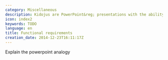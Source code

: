```yaml
---
category: Miscellaneous
description: Kidojus are PowerPoint&reg; presentations with the ability to record answers and calculate a score.
icon: index2
keywords: TODO
language: en
title: Functional requirements
creation_date: 2014-12-23T16:11:17Z
---
```



Explain the powerpoint analogy